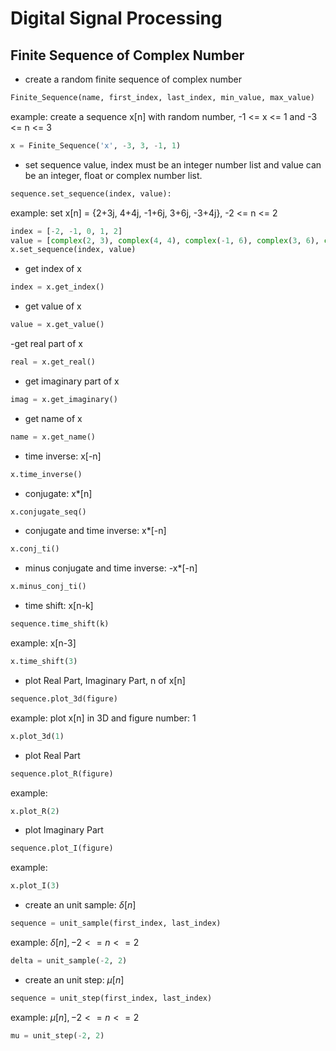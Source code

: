 # Digital Signal Processing

## Finite Sequence of Complex Number

-  create a random finite sequence of complex number

```python
Finite_Sequence(name, first_index, last_index, min_value, max_value)
```

example: create a sequence x[n] with random number, -1 <= x <= 1 and -3 <= n <= 3
```python
x = Finite_Sequence('x', -3, 3, -1, 1)
```


- set sequence value, index must be an integer number list and value can be an integer, float or complex number list.

```python
sequence.set_sequence(index, value):
```

example: set x[n] = {2+3j, 4+4j, -1+6j, 3+6j, -3+4j}, -2 <= n <= 2
```python
index = [-2, -1, 0, 1, 2]
value = [complex(2, 3), complex(4, 4), complex(-1, 6), complex(3, 6), complex(-3, 4)]
x.set_sequence(index, value)
```

- get index of x

```python
index = x.get_index()
```

- get value of x

```python
value = x.get_value()
```

-get real part of x

```python
real = x.get_real()
```

- get imaginary part of x

```python
imag = x.get_imaginary()
```

- get name of x

```python
name = x.get_name()
```

- time inverse: x[-n]

```python
x.time_inverse()
```

- conjugate: x*[n]

```python
x.conjugate_seq()
```

- conjugate and time inverse: x*[-n]

```python
x.conj_ti()
```

- minus conjugate and time inverse: -x*[-n]

```python
x.minus_conj_ti()
```

- time shift: x[n-k]

```python
sequence.time_shift(k)
```

example: x[n-3]
```python
x.time_shift(3)
```

- plot Real Part, Imaginary Part, n of x[n]

```python
sequence.plot_3d(figure)
```

example: plot x[n] in 3D and figure number: 1
```python
x.plot_3d(1)
```

- plot Real Part

```python
sequence.plot_R(figure)
```

example:
```python
x.plot_R(2)
```

- plot Imaginary Part

```python
sequence.plot_I(figure)
```

example:
```python
x.plot_I(3)
```

- create an unit sample: $\delta[n]$

```python
sequence = unit_sample(first_index, last_index)
```

example: $\delta[n], -2<=n<=2$
```python
delta = unit_sample(-2, 2)
```

- create an unit step: $\mu[n]$

```python
sequence = unit_step(first_index, last_index)
```

example: $\mu[n], -2<=n<=2$
```python
mu = unit_step(-2, 2)
```